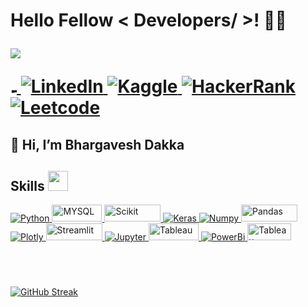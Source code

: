 <h1> Hello Fellow < Developers/ >! 🙋‍♂️
<p align='center'>
</p>

<p>
  <a href="https://github.com/DenverCoder1/readme-typing-svg"><img src="https://readme-typing-svg.herokuapp.com?&font=IBM+Plex+Sans&color=abcdef&size=20&lines=Welcome+to+my+GitHub+Profile!;I'm+an+AI/ML+enthusiast;A+keen+AI+Undergraduate+researcher" /></a>
</p>
  <a href="#" target="_blank">
    <img alt="Profile Count" src = "https://komarev.com/ghpvc/?username=bhargavesh-dakka&abbreviated=true" style="height:10px;">
  </a> 

  
   <a href="https://www.linkedin.com/in/bhargavesh-dakka/" target="_blank">
    <img alt="LinkedIn" src="https://img.shields.io/badge/LinkedIn-0077B5?style=for-the-badge&logo=linkedin&logoColor=white">
  </a>   
  <a href="https://www.kaggle.com/bhargaveshdakka" target="_blank">
    <img alt="Kaggle" src="https://img.shields.io/badge/Kaggle-20BEFF?style=for-the-badge&logo=Kaggle&logoColor=white">

  </a>  
 <a href="https://www.hackerrank.com/21695a3202" target="_blank">
    <img alt="HackerRank" src="https://img.shields.io/badge/-Hackerrank-2EC866?style=for-the-badge&logo=HackerRank&logoColor=white">
  </a> <a href="https://leetcode.com/bhargavesh_dakka/" target="_blank">
    <img alt="Leetcode" src="https://img.shields.io/badge/LeetCode-000000?style=for-the-badge&logo=LeetCode&logoColor=#d16c06">
  </a>

## 👋 Hi, I’m Bhargavesh Dakka

<h2> Skills <img src = "https://media2.giphy.com/media/QssGEmpkyEOhBCb7e1/giphy.gif?cid=ecf05e47a0n3gi1bfqntqmob8g9aid1oyj2wr3ds3mg700bl&rid=giphy.gif" width = 32px> </h2>

   <a href="https://www.python.org" target="_blank">
    <img alt="Python" src="https://img.shields.io/badge/Python-3776AB?style=for-the-badge&logo=python&logoColor=white">
  </a>
  <a href="https://www.mysql.com/" target="_blank">
    <img alt="MYSQL" src="https://img.shields.io/badge/mysql-%2300f.svg?style=for-the-badge&logo=mysql&logoColor=white" style = "height:27px; width:80px ">
  </a>

   <a href="https://scikit-learn.org/" target="_blank">
    <img alt="Scikit" src="https://img.shields.io/badge/scikit_learn-F7931E?style=for-the-badge&logo=scikit-learn&logoColor=white" style = "height:27px; width:90px ">
  </a>
   <a href="https://keras.io/" target="_blank">
    <img alt="Keras" src="https://img.shields.io/badge/Keras-D00000?style=for-the-badge&logo=Keras&logoColor=white" >
  </a>

   <a href="https://numpy.org/" target="_blank">
    <img alt="Numpy" src="https://img.shields.io/badge/Numpy-777BB4?style=for-the-badge&logo=numpy&logoColor=white">
  </a>
   <a href="https://pandas.pydata.org/" target="_blank">
    <img alt="Pandas" src="https://img.shields.io/badge/Pandas-2C2D72?style=for-the-badge&logo=pandas&logoColor=white" style = "height:27px; width:90px ">
  </a>

   <a href="https://plotly.com/" target="_blank">
    <img alt="Plotly" src="https://img.shields.io/badge/Plotly-239120?style=for-the-badge&logo=plotly&logoColor=white">
  </a>
   <a href="https://streamlit.io/" target="_blank">
    <img alt="Streamlit" src="https://img.shields.io/badge/Streamlit-FF4B4B?style=for-the-badge&logo=Streamlit&logoColor=white" style = "height:27px; width:90px ">
  </a>

   <a href="https://jupyter.org/" target="_blank">
    <img alt="Jupyter" src="https://img.shields.io/badge/Jupyter-F37626.svg?&style=for-the-badge&logo=Jupyter&logoColor=white">
  </a>
  <a href="https://www.tableau.com/" target="_blank">
    <img alt="Tableau" src="https://th.bing.com/th/id/OIP.k11NKB6vQbDyHstjaXOJygHaCk?pid=ImgDet&rs=1" style = "height:27px; width:80px ">
  </a>

  <a href="https://powerbi.microsoft.com/en-us/" target="_blank">
    <img alt="PowerBi" src="https://img.shields.io/badge/power_bi-F2C811?style=for-the-badge&logo=powerbi&logoColor=black">
  </a>
  <a href="https://www.tableau.com/" target="_blank">
    <img alt="Tableau" src="https://i0.wp.com/www.startupof.me/wp-content/uploads/2020/09/Tableau-logo.jpg?fit=800%2C800&ssl=1" style = "height:27px; width:70px ">
  </a>
 
</details>

<br/>

#
<br>

[![GitHub Streak](https://streak-stats.demolab.com?user=bhargavesh-dakka&theme=dracula)](https://git.io/streak-stats)

<br/>
